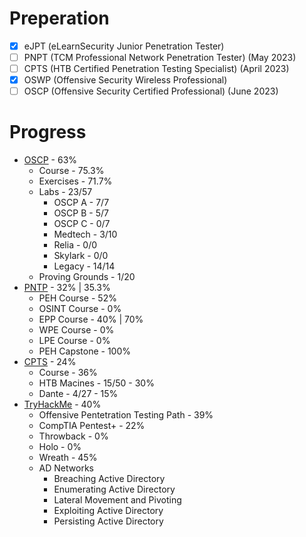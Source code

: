 # Preperation

* [X] eJPT (eLearnSecurity Junior Penetration Tester)
* [ ] PNPT (TCM Professional Network Penetration Tester) (May 2023)
* [ ] CPTS (HTB Certified Penetration Testing Specialist) (April 2023)
* [X] OSWP (Offensive Security Wireless Professional) 
* [ ] OSCP (Offensive Security Certified Professional) (June 2023)

# Progress
* [OSCP](/preperation/OffSec.md) - 63%
  * Course - 75.3%
  * Exercises - 71.7%
  * Labs - 23/57
    * OSCP A - 7/7
    * OSCP B - 5/7
    * OSCP C - 0/7
    * Medtech - 3/10
    * Relia - 0/0
    * Skylark - 0/0
    * Legacy - 14/14
  * Proving Grounds - 1/20
* [PNTP](/preperation/TCM.md) - 32% | 35.3%
  * PEH Course - 52%
  * OSINT Course - 0%
  * EPP Course - 40% | 70%
  * WPE Course - 0%
  * LPE Course - 0%
  * PEH Capstone - 100%
* [CPTS](/preperation/HTB.md) - 24%
  * Course - 36%
  * HTB Macines - 15/50 - 30%
  * Dante - 4/27 - 15%
* [TryHackMe](/preperation/THM.md) - 40%
  * Offensive Pentetration Testing Path - 39%
  * CompTIA Pentest+ - 22%
  * Throwback - 0%
  * Holo - 0%
  * Wreath - 45%
  * AD Networks
    * Breaching Active Directory
    * Enumerating Active Directory
    * Lateral Movement and Pivoting
    * Exploiting Active Directory
    * Persisting Active Directory
    





